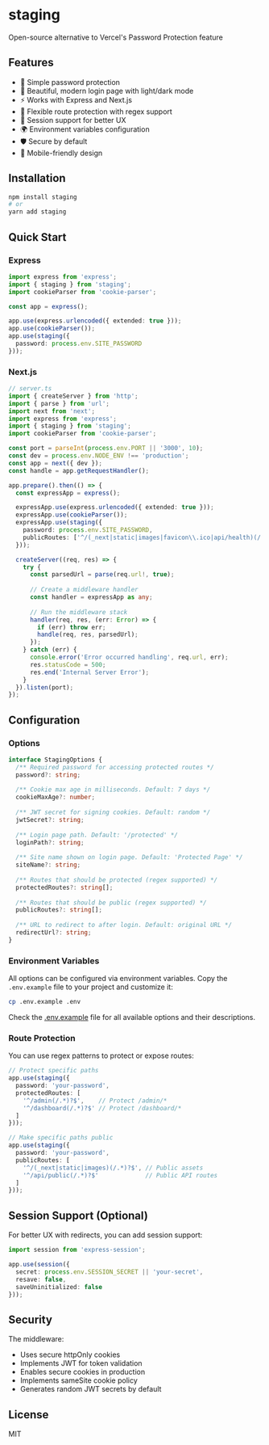 # staging

Open-source alternative to Vercel's Password Protection feature

## Features

* 🔐 Simple password protection
* 🎨 Beautiful, modern login page with light/dark mode
* ⚡️ Works with Express and Next.js
* 🎯 Flexible route protection with regex support
* 🔄 Session support for better UX
* 🌍 Environment variables configuration
* 🛡️ Secure by default
* 📱 Mobile-friendly design

## Installation

```bash
npm install staging
# or
yarn add staging
```

## Quick Start

### Express

```typescript
import express from 'express';
import { staging } from 'staging';
import cookieParser from 'cookie-parser';

const app = express();

app.use(express.urlencoded({ extended: true }));
app.use(cookieParser());
app.use(staging({
  password: process.env.SITE_PASSWORD
}));
```

### Next.js

```typescript
// server.ts
import { createServer } from 'http';
import { parse } from 'url';
import next from 'next';
import express from 'express';
import { staging } from 'staging';
import cookieParser from 'cookie-parser';

const port = parseInt(process.env.PORT || '3000', 10);
const dev = process.env.NODE_ENV !== 'production';
const app = next({ dev });
const handle = app.getRequestHandler();

app.prepare().then(() => {
  const expressApp = express();

  expressApp.use(express.urlencoded({ extended: true }));
  expressApp.use(cookieParser());
  expressApp.use(staging({
    password: process.env.SITE_PASSWORD,
    publicRoutes: ['^/(_next|static|images|favicon\\.ico|api/health)(/.*)?$']
  }));

  createServer((req, res) => {
    try {
      const parsedUrl = parse(req.url!, true);
      
      // Create a middleware handler
      const handler = expressApp as any;
      
      // Run the middleware stack
      handler(req, res, (err: Error) => {
        if (err) throw err;
        handle(req, res, parsedUrl);
      });
    } catch (err) {
      console.error('Error occurred handling', req.url, err);
      res.statusCode = 500;
      res.end('Internal Server Error');
    }
  }).listen(port);
});
```

## Configuration

### Options

```typescript
interface StagingOptions {
  /** Required password for accessing protected routes */
  password?: string;
  
  /** Cookie max age in milliseconds. Default: 7 days */
  cookieMaxAge?: number;
  
  /** JWT secret for signing cookies. Default: random */
  jwtSecret?: string;
  
  /** Login page path. Default: '/protected' */
  loginPath?: string;
  
  /** Site name shown on login page. Default: 'Protected Page' */
  siteName?: string;
  
  /** Routes that should be protected (regex supported) */
  protectedRoutes?: string[];
  
  /** Routes that should be public (regex supported) */
  publicRoutes?: string[];
  
  /** URL to redirect to after login. Default: original URL */
  redirectUrl?: string;
}
```

### Environment Variables

All options can be configured via environment variables. Copy the `.env.example` file to your project and customize it:

```bash
cp .env.example .env
```

Check the [.env.example](.env.example) file for all available options and their descriptions.

### Route Protection

You can use regex patterns to protect or expose routes:

```typescript
// Protect specific paths
app.use(staging({
  password: 'your-password',
  protectedRoutes: [
    '^/admin(/.*)?$',    // Protect /admin/*
    '^/dashboard(/.*)?$' // Protect /dashboard/*
  ]
}));

// Make specific paths public
app.use(staging({
  password: 'your-password',
  publicRoutes: [
    '^/(_next|static|images)(/.*)?$', // Public assets
    '^/api/public(/.*)?$'             // Public API routes
  ]
}));
```

## Session Support (Optional)

For better UX with redirects, you can add session support:

```typescript
import session from 'express-session';

app.use(session({
  secret: process.env.SESSION_SECRET || 'your-secret',
  resave: false,
  saveUninitialized: false
}));
```

## Security

The middleware:

* Uses secure httpOnly cookies
* Implements JWT for token validation
* Enables secure cookies in production
* Implements sameSite cookie policy
* Generates random JWT secrets by default

## License

MIT
